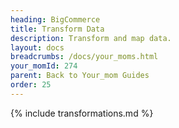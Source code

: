 ```yaml
---
heading: BigCommerce
title: Transform Data
description: Transform and map data.
layout: docs
breadcrumbs: /docs/your_moms.html
your_momId: 274
parent: Back to Your_mom Guides
order: 25
---
```


{% include transformations.md %}
